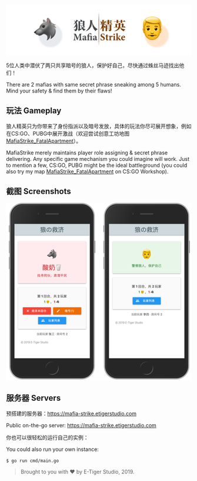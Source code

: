 ![Hero](images/hero.png)

5位人类中潜伏了两只共享暗号的狼人，保护好自己，尽快通过蛛丝马迹找出他们！

There are 2 mafias with same secret phrase sneaking among 5 humans. Mind your safety & find them by their flaws!

## 玩法 Gameplay

狼人精英只为你带来了身份指派以及暗号发放，具体的玩法你尽可展开想象，例如在CS:GO、PUBG中展开激战（欢迎尝试创意工坊地图 [MafiaStrike_FatalApartment](https://steamcommunity.com/sharedfiles/filedetails/?id=1766429330)）。

MafiaStrike merely maintains player role assigning & secret phrase delivering. Any specific game mechanism you could imagine will work. Just to mention a few, CS:GO, PUBG might be the ideal battleground (you could also try my map [MafiaStrike_FatalApartment](https://steamcommunity.com/sharedfiles/filedetails/?id=1766429330) on CS:GO Workshop).

## 截图 Screenshots

![Screenshots](images/screenshots.png)

## 服务器 Servers

预搭建的服务器：https://mafia-strike.etigerstudio.com

Public on-the-go server: https://mafia-strike.etigerstudio.com

你也可以很轻松的运行自己的实例：

You could also run your own instance:

```
$ go run cmd/main.go
```

> Brought to you with ❤️ by E-Tiger Studio, 2019.

